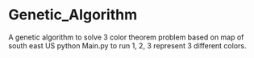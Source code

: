 # Genetic_Algorithm
A genetic algorithm to solve 3 color theorem problem based on map of south east US
python Main.py to run
1, 2, 3 represent 3 different colors.
